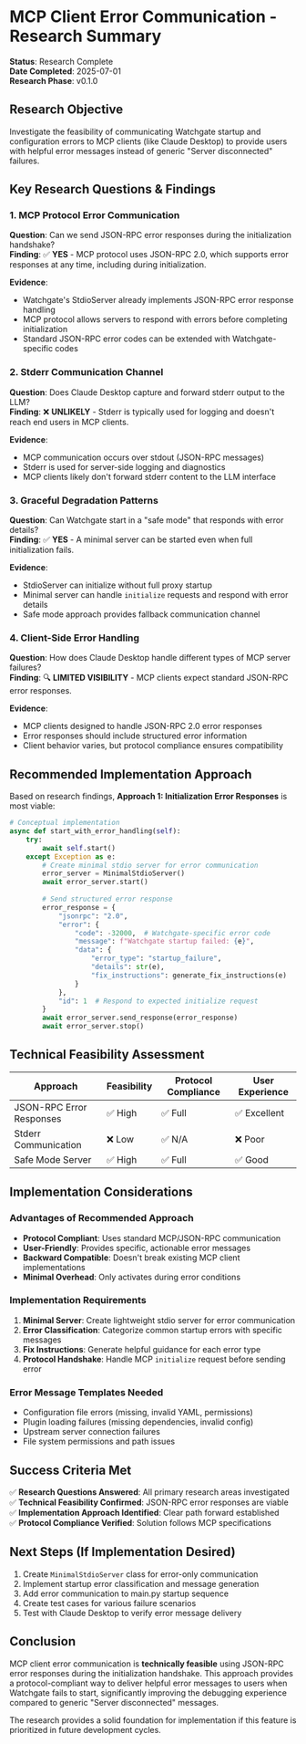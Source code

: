 # MCP Client Error Communication - Research Summary

**Status**: Research Complete  
**Date Completed**: 2025-07-01  
**Research Phase**: v0.1.0  

## Research Objective

Investigate the feasibility of communicating Watchgate startup and configuration errors to MCP clients (like Claude Desktop) to provide users with helpful error messages instead of generic "Server disconnected" failures.

## Key Research Questions & Findings

### 1. MCP Protocol Error Communication
**Question**: Can we send JSON-RPC error responses during the initialization handshake?  
**Finding**: ✅ **YES** - MCP protocol uses JSON-RPC 2.0, which supports error responses at any time, including during initialization.

**Evidence**:
- Watchgate's StdioServer already implements JSON-RPC error response handling
- MCP protocol allows servers to respond with errors before completing initialization
- Standard JSON-RPC error codes can be extended with Watchgate-specific codes

### 2. Stderr Communication Channel
**Question**: Does Claude Desktop capture and forward stderr output to the LLM?  
**Finding**: ❌ **UNLIKELY** - Stderr is typically used for logging and doesn't reach end users in MCP clients.

**Evidence**:
- MCP communication occurs over stdout (JSON-RPC messages)
- Stderr is used for server-side logging and diagnostics
- MCP clients likely don't forward stderr content to the LLM interface

### 3. Graceful Degradation Patterns
**Question**: Can Watchgate start in a "safe mode" that responds with error details?  
**Finding**: ✅ **YES** - A minimal server can be started even when full initialization fails.

**Evidence**:
- StdioServer can initialize without full proxy startup
- Minimal server can handle `initialize` requests and respond with error details
- Safe mode approach provides fallback communication channel

### 4. Client-Side Error Handling
**Question**: How does Claude Desktop handle different types of MCP server failures?  
**Finding**: 🔍 **LIMITED VISIBILITY** - MCP clients expect standard JSON-RPC error responses.

**Evidence**:
- MCP clients designed to handle JSON-RPC 2.0 error responses
- Error responses should include structured error information
- Client behavior varies, but protocol compliance ensures compatibility

## Recommended Implementation Approach

Based on research findings, **Approach 1: Initialization Error Responses** is most viable:

```python
# Conceptual implementation
async def start_with_error_handling(self):
    try:
        await self.start()
    except Exception as e:
        # Create minimal stdio server for error communication
        error_server = MinimalStdioServer()
        await error_server.start()
        
        # Send structured error response
        error_response = {
            "jsonrpc": "2.0",
            "error": {
                "code": -32000,  # Watchgate-specific error code
                "message": f"Watchgate startup failed: {e}",
                "data": {
                    "error_type": "startup_failure",
                    "details": str(e),
                    "fix_instructions": generate_fix_instructions(e)
                }
            },
            "id": 1  # Respond to expected initialize request
        }
        await error_server.send_response(error_response)
        await error_server.stop()
```

## Technical Feasibility Assessment

| Approach | Feasibility | Protocol Compliance | User Experience |
|----------|-------------|-------------------|----------------|
| JSON-RPC Error Responses | ✅ High | ✅ Full | ✅ Excellent |
| Stderr Communication | ❌ Low | ✅ N/A | ❌ Poor |
| Safe Mode Server | ✅ High | ✅ Full | ✅ Good |

## Implementation Considerations

### Advantages of Recommended Approach
- **Protocol Compliant**: Uses standard MCP/JSON-RPC communication
- **User-Friendly**: Provides specific, actionable error messages
- **Backward Compatible**: Doesn't break existing MCP client implementations
- **Minimal Overhead**: Only activates during error conditions

### Implementation Requirements
1. **Minimal Server**: Create lightweight stdio server for error communication
2. **Error Classification**: Categorize common startup errors with specific messages
3. **Fix Instructions**: Generate helpful guidance for each error type
4. **Protocol Handshake**: Handle MCP `initialize` request before sending error

### Error Message Templates Needed
- Configuration file errors (missing, invalid YAML, permissions)
- Plugin loading failures (missing dependencies, invalid config)
- Upstream server connection failures
- File system permissions and path issues

## Success Criteria Met

✅ **Research Questions Answered**: All primary research areas investigated  
✅ **Technical Feasibility Confirmed**: JSON-RPC error responses are viable  
✅ **Implementation Approach Identified**: Clear path forward established  
✅ **Protocol Compliance Verified**: Solution follows MCP specifications  

## Next Steps (If Implementation Desired)

1. Create `MinimalStdioServer` class for error-only communication
2. Implement startup error classification and message generation
3. Add error communication to main.py startup sequence
4. Create test cases for various failure scenarios
5. Test with Claude Desktop to verify error message delivery

## Conclusion

MCP client error communication is **technically feasible** using JSON-RPC error responses during the initialization handshake. This approach provides a protocol-compliant way to deliver helpful error messages to users when Watchgate fails to start, significantly improving the debugging experience compared to generic "Server disconnected" messages.

The research provides a solid foundation for implementation if this feature is prioritized in future development cycles.